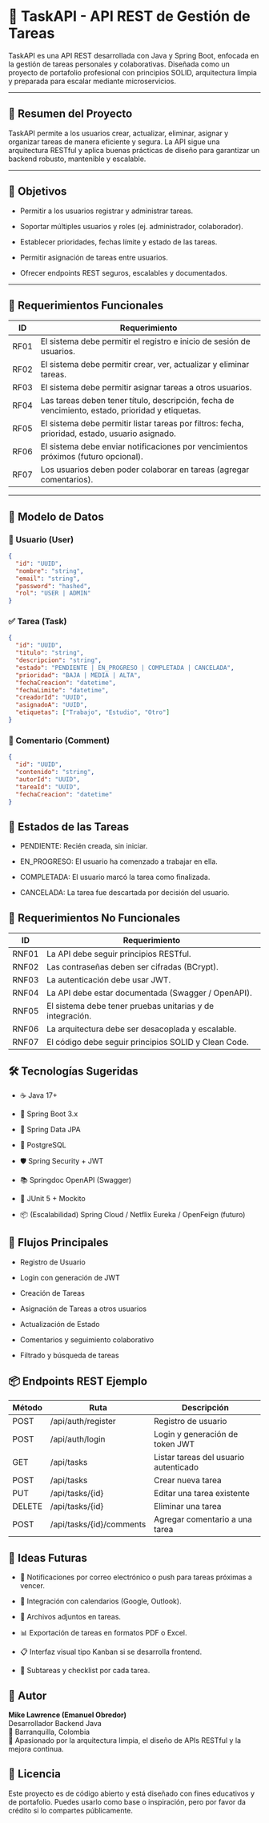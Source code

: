 # 📌 TaskAPI - API REST de Gestión de Tareas

TaskAPI es una API REST desarrollada con Java y Spring Boot, enfocada en la gestión de tareas personales y colaborativas. Diseñada como un proyecto de portafolio profesional con principios SOLID, arquitectura limpia y preparada para escalar mediante microservicios.

---

## 🧠 Resumen del Proyecto

TaskAPI permite a los usuarios crear, actualizar, eliminar, asignar y organizar tareas de manera eficiente y segura. La API sigue una arquitectura RESTful y aplica buenas prácticas de diseño para garantizar un backend robusto, mantenible y escalable.

---

## 🎯 Objetivos

- Permitir a los usuarios registrar y administrar tareas.

- Soportar múltiples usuarios y roles (ej. administrador, colaborador).

- Establecer prioridades, fechas límite y estado de las tareas.

- Permitir asignación de tareas entre usuarios.

- Ofrecer endpoints REST seguros, escalables y documentados.

---

## 🔧 Requerimientos Funcionales

| ID    | Requerimiento                                                                 |
|-------|--------------------------------------------------------------------------------|
| RF01  | El sistema debe permitir el registro e inicio de sesión de usuarios.          |
| RF02  | El sistema debe permitir crear, ver, actualizar y eliminar tareas.            |
| RF03  | El sistema debe permitir asignar tareas a otros usuarios.                     |
| RF04  | Las tareas deben tener título, descripción, fecha de vencimiento, estado, prioridad y etiquetas. |
| RF05  | El sistema debe permitir listar tareas por filtros: fecha, prioridad, estado, usuario asignado. |
| RF06  | El sistema debe enviar notificaciones por vencimientos próximos (futuro opcional). |
| RF07  | Los usuarios deben poder colaborar en tareas (agregar comentarios).           |

---

## 🧱 Modelo de Datos

### 🧑 Usuario (User)

```json
{
  "id": "UUID",
  "nombre": "string",
  "email": "string",
  "password": "hashed",
  "rol": "USER | ADMIN"
}
```

### ✅ Tarea (Task)

```json
{
  "id": "UUID",
  "titulo": "string",
  "descripcion": "string",
  "estado": "PENDIENTE | EN_PROGRESO | COMPLETADA | CANCELADA",
  "prioridad": "BAJA | MEDIA | ALTA",
  "fechaCreacion": "datetime",
  "fechaLimite": "datetime",
  "creadorId": "UUID",
  "asignadoA": "UUID",
  "etiquetas": ["Trabajo", "Estudio", "Otro"]
}
```
### 💬 Comentario (Comment)
```json
{
  "id": "UUID",
  "contenido": "string",
  "autorId": "UUID",
  "tareaId": "UUID",
  "fechaCreacion": "datetime"
}
```
## 🚦 Estados de las Tareas
- PENDIENTE: Recién creada, sin iniciar.

- EN_PROGRESO: El usuario ha comenzado a trabajar en ella.

- COMPLETADA: El usuario marcó la tarea como finalizada.

- CANCELADA: La tarea fue descartada por decisión del usuario.

## 🔐 Requerimientos No Funcionales

| ID    |	  Requerimiento                                            |
|-------|------------------------------------------------------------|
| RNF01 |	La API debe seguir principios RESTful.                     |
| RNF02	| Las contraseñas deben ser cifradas (BCrypt).               |  
| RNF03	| La autenticación debe usar JWT.                            |
| RNF04	| La API debe estar documentada (Swagger / OpenAPI).         |
| RNF05	| El sistema debe tener pruebas unitarias y de integración.  |
| RNF06	| La arquitectura debe ser desacoplada y escalable.          |
| RNF07	| El código debe seguir principios SOLID y Clean Code.       |

## 🛠️ Tecnologías Sugeridas

- ☕ Java 17+

- 🚀 Spring Boot 3.x

- 🧬 Spring Data JPA

- 🐘 PostgreSQL

- 🛡 Spring Security + JWT

- 📚 Springdoc OpenAPI (Swagger)

- 🧪 JUnit 5 + Mockito

- 📦 (Escalabilidad) Spring Cloud / Netflix Eureka / OpenFeign (futuro)

## 🔁 Flujos Principales
- Registro de Usuario

- Login con generación de JWT

- Creación de Tareas

- Asignación de Tareas a otros usuarios

- Actualización de Estado

- Comentarios y seguimiento colaborativo

- Filtrado y búsqueda de tareas

## 📦 Endpoints REST Ejemplo

| Método | Ruta	                    | Descripción                           |
|--------|--------------------------|---------------------------------------|
| POST	 | /api/auth/register	      | Registro de usuario                   |
| POST	 | /api/auth/login	        | Login y generación de token JWT       |
| GET	   | /api/tasks	              | Listar tareas del usuario autenticado |
| POST	 | /api/tasks   	          | Crear nueva tarea                     |
| PUT	   | /api/tasks/{id}	        | Editar una tarea existente            |
| DELETE | /api/tasks/{id}	        | Eliminar una tarea                    |
| POST	 | /api/tasks/{id}/comments | Agregar comentario a una tarea        |

## 🧠 Ideas Futuras
- 🔔 Notificaciones por correo electrónico o push para tareas próximas a vencer.

- 📅 Integración con calendarios (Google, Outlook).

- 📂 Archivos adjuntos en tareas.

- 📊 Exportación de tareas en formatos PDF o Excel.

- 📋 Interfaz visual tipo Kanban si se desarrolla frontend.

- 👥 Subtareas y checklist por cada tarea.

## 💼 Autor
**Mike Lawrence (Emanuel Obredor)**  
Desarrollador Backend Java  
📍 Barranquilla, Colombia  
🎯 Apasionado por la arquitectura limpia, el diseño de APIs RESTful y la mejora continua.  

## 📜 Licencia
Este proyecto es de código abierto y está diseñado con fines educativos y de portafolio. Puedes usarlo como base o inspiración, pero por favor da crédito si lo compartes públicamente.

